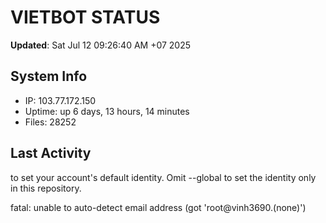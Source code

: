 # VIETBOT STATUS
**Updated**: Sat Jul 12 09:26:40 AM +07 2025

## System Info
- IP: 103.77.172.150
- Uptime: up 6 days, 13 hours, 14 minutes
- Files: 28252

## Last Activity

to set your account's default identity.
Omit --global to set the identity only in this repository.

fatal: unable to auto-detect email address (got 'root@vinh3690.(none)')
